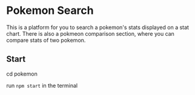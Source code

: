 # Pokemon Search

This is a platform for you to search a pokemon's stats displayed on a stat chart. There is also a pokmeon comparison section, where you can compare stats of two pokemon.

## Start

cd pokemon

run `npm start` in the terminal
